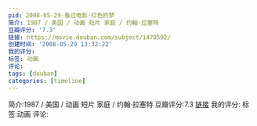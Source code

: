```yaml
---
pid: 2008-05-29-看过电影-红色的梦
简介: 1987 / 美国 / 动画 短片 家庭 / 约翰·拉塞特
豆瓣评分: '7.3'
链接: https://movie.douban.com/subject/1470592/
创建时间: '2008-05-29 13:32:22'
我的评分:
标签: 动画
评论:
tags: [douban]
categories: [timeline]
---
```

简介:1987 / 美国 / 动画 短片 家庭 / 约翰·拉塞特
豆瓣评分:7.3
[链接](https://movie.douban.com/subject/1470592/)
我的评分:
标签:动画
评论:
